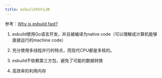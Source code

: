 ```yaml
---
title: esbuild为什么快
---
```


参考：[Why is esbuild fast?](https://esbuild.github.io/faq/#why-is-esbuild-fast)

1. esbuild使用Go语言开发，并且被编译为native code（可以理解成计算机能够直接运行的machine code）

2. 充分使用多线程并行的特点，而现代CPU都是多核的。

3. esbuild不依赖第三方包，避免了可能的数据转换

4. 高效率的利用内存